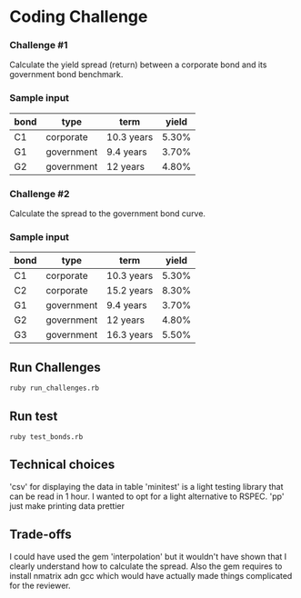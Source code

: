 # Coding Challenge

### Challenge #1

  Calculate the yield spread (return) between a corporate bond and its government bond benchmark.

  ### Sample input

| bond   | type       | term        | yield |
|--------|------------|-------------|-------|
| C1     | corporate  | 10.3 years  | 5.30% |
| G1     | government | 9.4 years   | 3.70% |
| G2     | government | 12 years    | 4.80% |

### Challenge #2

Calculate the spread to the government bond curve.

### Sample input

| bond   | type       | term        | yield |
|--------|------------|-------------|-------|
| C1     | corporate  | 10.3 years  | 5.30% |
| C2     | corporate  | 15.2 years  | 8.30% |
| G1     | government | 9.4 years   | 3.70% |
| G2     | government | 12 years    | 4.80% |
| G3     | government | 16.3 years  | 5.50% |

## Run Challenges

    ruby run_challenges.rb

## Run test

    ruby test_bonds.rb

## Technical choices

'csv' for displaying the data in table
'minitest' is a light testing library that can be read in 1 hour. I wanted to opt for a light alternative to RSPEC.
'pp' just make printing data prettier

## Trade-offs

I could have used the gem 'interpolation' but it wouldn't have shown that I clearly understand how to calculate the spread. Also the gem requires to install nmatrix adn gcc which would have actually made things complicated for the reviewer. 
